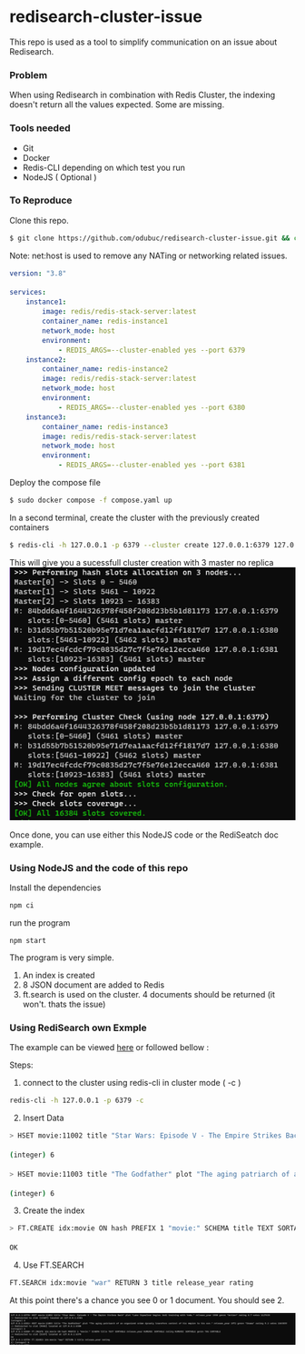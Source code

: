 # redisearch-cluster-issue
This repo is used as a tool to simplify communication on an issue about Redisearch.

### Problem

When using Redisearch in combination with Redis Cluster, the indexing doesn't return all the values expected. Some are missing.


### Tools needed
 - Git
 - Docker
 - Redis-CLI depending on which test you run
 - NodeJS ( Optional )

### **To Reproduce**
Clone this repo.
```bash
$ git clone https://github.com/odubuc/redisearch-cluster-issue.git && cd redisearch-cluster-issue
```

Note: net:host is used to remove any NATing or networking related issues.

```yaml
version: "3.8"

services:
    instance1:
        image: redis/redis-stack-server:latest
        container_name: redis-instance1
        network_mode: host
        environment:
            - REDIS_ARGS=--cluster-enabled yes --port 6379
    instance2:
        container_name: redis-instance2
        image: redis/redis-stack-server:latest
        network_mode: host
        environment:
            - REDIS_ARGS=--cluster-enabled yes --port 6380
    instance3:
        container_name: redis-instance3
        image: redis/redis-stack-server:latest
        network_mode: host
        environment:
            - REDIS_ARGS=--cluster-enabled yes --port 6381
```

Deploy the compose file
```bash
$ sudo docker compose -f compose.yaml up
```


In a second terminal, create the cluster with the previously created containers
```bash
$ redis-cli -h 127.0.0.1 -p 6379 --cluster create 127.0.0.1:6379 127.0.0.1:6380 127.0.0.1:6381 --cluster-yes --cluster-replicas 0
```

This will give you a sucessfull cluster creation with 3 master no replica
![Alt text](screenshots/cluster-creation.PNG)

Once done, you can use either this NodeJS code or the RediSeatch doc example.

### Using NodeJS and the code of this repo
Install the dependencies
```bash
npm ci
```

run the program
```
npm start
```

The program is very simple. 
1. An index is created
2. 8 JSON document are added to Redis
3. ft.search is used on the cluster. 4 documents should be returned (it won't. thats the issue)

### Using RediSearch own Exmple

The example can be viewed [here](https://redis.com/blog/getting-started-with-redisearch-2-0) or followed bellow : 

Steps: 

1. connect to the cluster using redis-cli in cluster mode ( -c )
```bash
redis-cli -h 127.0.0.1 -p 6379 -c
```

2. Insert Data
```bash
> HSET movie:11002 title "Star Wars: Episode V - The Empire Strikes Back" plot "Luke Skywalker begins Jedi training with Yoda." release_year 1980 genre "Action" rating 8.7 votes 1127635

(integer) 6 

> HSET movie:11003 title "The Godfather" plot "The aging patriarch of an organized crime dynasty transfers control of his empire to his son." release_year 1972 genre "Drama" rating 9.2 votes 1563839 

(integer) 6
```

3. Create the index
```bash
> FT.CREATE idx:movie ON hash PREFIX 1 "movie:" SCHEMA title TEXT SORTABLE release_year NUMERIC SORTABLE rating NUMERIC SORTABLE genre TAG SORTABLE

OK
```

4. Use FT.SEARCH
```bash
FT.SEARCH idx:movie "war" RETURN 3 title release_year rating
```

At this point there's a chance you see 0 or 1 document. You should see 2.

![Alt text](<screenshots/ft.search from redisearch doc.PNG>)